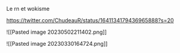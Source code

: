 
Le rn et wokisme 

https://twitter.com/ChudeauR/status/1641134179436965888?s=20


![[Pasted image 20230502211402.png]]


![[Pasted image 20230330164724.png]]